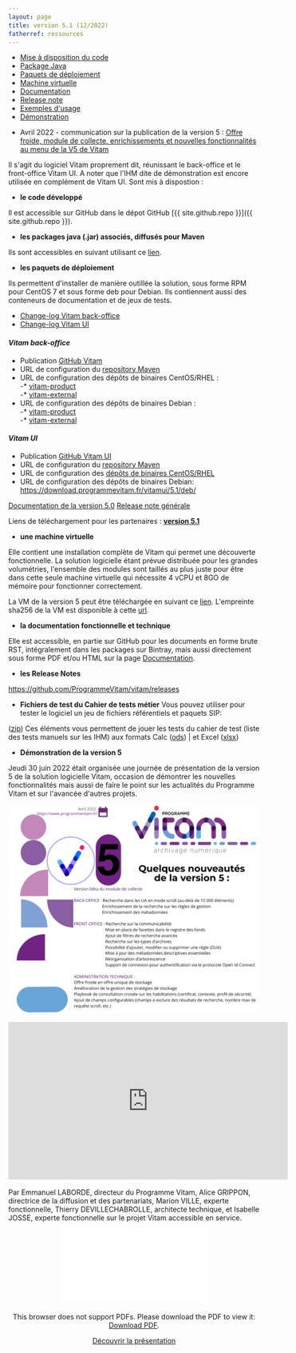 ```yaml
---
layout: page
title: version 5.1 (12/2022)
fatherref: ressources
---
```

* [Mise à disposition du code](#github)
* [Package Java](#java)
* [Paquets de déploiement](#déploiement)
* [Machine virtuelle](#vm)
* [Documentation](#doc)
* [Release note](#rn)
* [Exemples d'usage](#tests)
* [Démonstration](#demo)

- Avril 2022 - communication sur la publication de la version 5 : [Offre froide, module de collecte, enrichissements et nouvelles fonctionnalités au menu de la V5 de Vitam](http://www.programmevitam.fr/2022/04/13/Version5/)

Il s'agit du logiciel Vitam proprement dit, réunissant le back-office et le front-office Vitam UI. A noter que l'IHM dite de démonstration est encore utilisée en complément de Vitam UI. Sont mis à dispostion :

<a name="github"></a>
* **le code développé**

Il est accessible sur GitHub dans le dépot GitHub [{{ site.github.repo }}]({{ site.github.repo }}).

<a name="java"></a>
* **les packages java (.jar) associés, diffusés pour Maven**

Ils sont accessibles en suivant utilisant ce [lien](https://download.programmevitam.fr/vitam_repository/5.1/mvn_repo/).

<a name="déploiement"></a>
* **les paquets de déploiement**

Ils permettent d'installer de manière outillée la solution, sous forme RPM pour CentOS 7 et sous forme deb pour Debian. Ils contiennent aussi des conteneurs de documentation et de jeux de tests.


- [Change-log Vitam back-office](https://github.com/ProgrammeVitam/vitam/releases/download/5.1/changelog_vitam.5.1.pdf)  
- [Change-log Vitam UI](https://github.com/ProgrammeVitam/vitam-ui/releases/download/5.1/changelog-vitam-UI.5.1.pdf) 

#### *Vitam back-office*

- Publication [GitHub Vitam](https://github.com/ProgrammeVitam/vitam/tree/5.1)
- URL de configuration du [repository Maven](https://download.programmevitam.fr/vitam_repository/5.1/mvn_repo/) 
- URL de configuration des dépôts de binaires CentOS/RHEL :  
-* [vitam-product](https://download.programmevitam.fr/vitam_repository/5.1/rpm/vitam-product/)  
-* [vitam-external](https://download.programmevitam.fr/vitam_repository/5.1/rpm/vitam-external/)  
- URL de configuration des dépôts de binaires Debian :  
-* [vitam-product](https://download.programmevitam.fr/vitam_repository/5.1/deb/vitam-product/)  
-* [vitam-external](https://download.programmevitam.fr/vitam_repository/5.1/deb/vitam-external/)  


#### *Vitam UI*

- Publication [GitHub Vitam UI](https://github.com/ProgrammeVitam/vitam-ui/tree/5.1)
- URL de configuration du [repository Maven](https://download.programmevitam.fr/vitamui/5.1/mvn_repo/)
- URL de configuration des [dépôts de binaires CentOS/RHEL](https://download.programmevitam.fr/vitamui/5.1/rpm/)
- URL de configuration des dépôts de binaires Debian:
https://download.programmevitam.fr/vitamui/5.1/deb/


[Documentation de la version 5.0](https://www.programmevitam.fr/pages/documentation/)
[Release note générale](/ressources/RefCourant/Release_notes_5.0.pdf)  

Liens de téléchargement pour les partenaires :  [**version 5.1**](https://support.programmevitam.fr/releases/5.1/index.html)

<a name="vm"></a>
* **une machine virtuelle**

Elle contient une installation complète de Vitam qui permet une découverte fonctionnelle.
La solution logicielle étant prévue distribuée pour les grandes volumétries, l'ensemble des modules sont taillés au plus juste pour être dans cette seule machine virtuelle qui nécessite 4 vCPU et 8GO de mémoire pour fonctionner correctement.

La VM de la version 5 peut être téléchargée en suivant ce [lien](https://download.programmevitam.fr/vitam_repository/5.0/VM/demo_vitam_5.0.ova).
L'empreinte sha256 de la VM est disponible à cette [url](https://download.programmevitam.fr/vitam_repository/5.0/VM/demo_vitam_5.0.sha256).

<a name="doc"></a>  
* **la documentation fonctionnelle et technique**

Elle est accessible, en partie  sur GitHub pour les documents en forme brute RST, intégralement dans les packages sur Bintray, mais aussi directement sous forme PDF et/ou HTML sur la page [Documentation](/pages/documentation).

<a name="rn"></a>  
* **les Release Notes**

<https://github.com/ProgrammeVitam/vitam/releases>

<a name="tests"></a>  
* **Fichiers de test du Cahier de tests métier**
Vous pouvez utiliser pour tester le logiciel un jeu de fichiers référentiels et paquets SIP:

([zip](https://download.programmevitam.fr/jeux_de_tests/v5/Jeux_de_tests_fonctionnels_V5.zip)) Ces éléments vous permettent de jouer les tests du cahier de test (liste des tests manuels sur les IHM) aux formats Calc ([ods](/ressources/DocCourante/autres/fonctionnel/VITAM_cahier_de_recette_fonctionnel.ods)) \| et Excel ([xlsx](/ressources/DocCourante/autres/fonctionnel/VITAM_cahier_de_recette_fonctionnel.xlsx)) 

<a name="demo"></a>
* **Démonstration de la version 5**

Jeudi 30 juin 2022 était organisée une journée de présentation de la version 5 de la solution logicielle Vitam, occasion de démontrer les nouvelles fonctionnalités mais aussi de faire le point sur les actualités du Programme Vitam et sur l'avancée d'autres projets.

![Logos](/public/images/v5-publication_58361219.png)

<iframe width="560" height="315" src="https://www.youtube.com/embed/_BPYRi0hhYo" title="YouTube video player" frameborder="0" allow="accelerometer; autoplay; clipboard-write; encrypted-media; gyroscope; picture-in-picture" allowfullscreen></iframe>

Par Emmanuel LABORDE, directeur du Programme Vitam, Alice GRIPPON, directrice de la diffusion et des partenariats, Marion VILLE, experte fonctionnelle, Thierry DEVILLECHABROLLE, architecte technique, et Isabelle JOSSE, experte fonctionnelle sur le projet Vitam accessible en service.

<p style="text-align: center;">
<object data="/ressources/RefCourant/20220630_Vitam_v5_presentation_v1.1.pdf" type="application/pdf" width="700px" height="600px">
    <embed src="/ressources/RefCourant/20220630_Vitam_v5_presentation_v1.1.pdf" type="application/pdf">
        <p>This browser does not support PDFs. Please download the PDF to view it: <a href="/ressources/RefCourant/20220630_Vitam_v5_presentation_v1.1.pdf">Download PDF</a>.</p>
    </embed>


[Découvrir la présentation](/ressources/RefCourant/20220630_Vitam_v5_presentation_v1.1.pdf)
